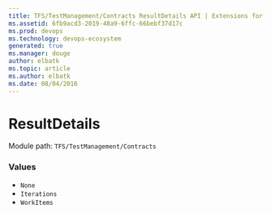 ```yaml
---
title: TFS/TestManagement/Contracts ResultDetails API | Extensions for Visual Studio Team Services
ms.assetid: 6fb9acd3-2019-48a9-6ffc-66bebf37d17c
ms.prod: devops
ms.technology: devops-ecosystem
generated: true
ms.manager: douge
author: elbatk
ms.topic: article
ms.author: elbatk
ms.date: 08/04/2016
---
```


# ResultDetails

Module path: `TFS/TestManagement/Contracts`

### Values

* `None` 
* `Iterations` 
* `WorkItems` 
